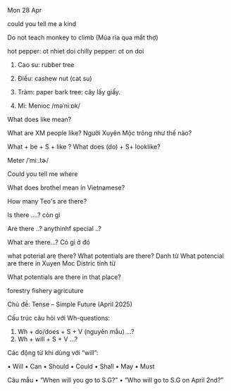 Mon 28 Apr

could you tell me a kind 

Do not teach monkey to climb
(Múa rìa qua mắt thợ)

hot pepper: ot nhiet doi
chilly pepper: ot on doi
1. Cao su: rubber tree


4. Điều: cashew nut (cat su)

5. Tràm: paper bark tree: cây lấy giấy.
6. Mì: Menioc
/məˈniːɒk/

What does like mean?

What are XM people like?
Người Xuyên Mộc trông như thế nào?

What + be + S + like ?
What does (do) + S+ looklike?

Meter /ˈmiː.tɚ/ 

Could you tell me where 


What does brothel mean in Vietnamese?

How many Teo's are there?

Is there ....? còn gì

Are there ..?
 anythinhf special ..?

What are there...? Có gì ở đó

what poterial are there?
What potentials are there?
Danh từ
What potencial are there in Xuyen Moc Distric
tính từ 


What potentials are there in that place?


forestry
fishery
agricuture

Chủ đề: Tense – Simple Future (April 2025)

Cấu trúc câu hỏi với Wh-questions:


 1. Wh + do/does + S + V (nguyên mẫu) …?
 2. Wh + will + S + V …?

Các động từ khi dùng với “will”:

 • Will
 • Can
 • Should
 • Could
 • Shall
 • May
 • Must

Câu mẫu 
 • “When will you go to S.G?”
 • “Who will go to S.G on April 2nd?”